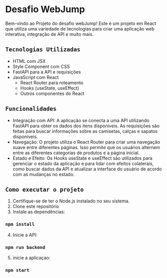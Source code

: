 # Desafio WebJump

Bem-vindo ao Projeto do desafio webJump! Este é um projeto em React que utiliza uma variedade de tecnologias para criar uma aplicação web interativa, integração de API e muito mais.

## `Tecnologias Utilizadas`

- HTML com JSX
- Style Component com CSS
- FastAPI para a API e requisições
- JavaScript com React
    - React Router para roteamento
    - Hooks (useState, useEffect)
    - Outros componentes do React

## `Funcionalidades`

- Integração com API: A aplicação se conecta a uma API utilizando FastAPI para obter os dados dos itens disponíveis. As requisições são feitas para buscar informações sobre as camisetas, calças e sapatos disponíveis.
- Navegação: O projeto utiliza o React Router para criar uma navegação suave entre diferentes páginas. Isso permite que os usuários alternem entre as diferentes categorias de produtos e a página inicial.
- Estado e Efeito: Os Hooks useState e useEffect são utilizados para gerenciar o estado da aplicação e para lidar com efeitos colaterais, como buscar dados da API e atualizar a interface do usuário de acordo com as mudanças no estado.

## `Como executar o projeto`

1. Certifique-se de ter o Node.js instalado no seu sistema.
2. Clone este repositório
3. Instale as dependências:  
### `npm install`
4. Inicie a API:
### `npm run backend`
5. inicie a aplicaçao:
### `npm start`
